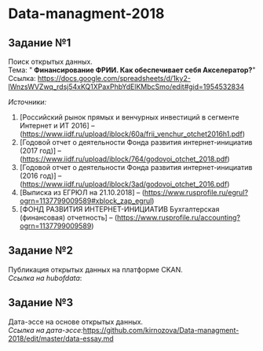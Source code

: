 # Data-managment-2018

## Задание №1

Поиск открытых данных. <br>
Тема: "<b> Финансирование ФРИИ. Как обеспечивает себя Акселератор?</b>" <br> 
Ссылка: https://docs.google.com/spreadsheets/d/1ky2-lWnzsWVZwq_rdsj54xKQ1XPaxPhbYdElKMbcSmo/edit#gid=1954532834

<i>Источники:</i>
1. [Российский рынок прямых и венчурных инвестиций в сегменте Интернет и ИТ 2016] – (https://www.iidf.ru/upload/iblock/60a/frii_venchur_otchet2016h1.pdf)
2. [Годовой отчет о деятельности Фонда развития интернет-инициатив (2017 год)] – (https://www.iidf.ru/upload/iblock/764/godovoi_otchet_2018.pdf)
3. [Годовой отчет о деятельности Фонда развития интернет-инициатив (2016 год)]  – (https://www.iidf.ru/upload/iblock/3ad/godovoi_otchet_2016.pdf)
4. [Выписка из ЕГРЮЛ на 21.10.2018] – (https://www.rusprofile.ru/egrul?ogrn=1137799009589#xblock_zap_egrul)
5. [ФОНД РАЗВИТИЯ ИНТЕРНЕТ-ИНИЦИАТИВ Бухгалтерская (финансовая) отчетность] – (https://www.rusprofile.ru/accounting?ogrn=1137799009589)


## Задание №2
Публикация открытых данных на платформе CKAN. <br>
<i>Ссылка на hubofdata</i>:

## Задание №3
Дата-эссе на основе открытых данных. <br>
<i>Ссылка на дата-эссе:</i>https://github.com/kirnozova/Data-managment-2018/edit/master/data-essay.md

